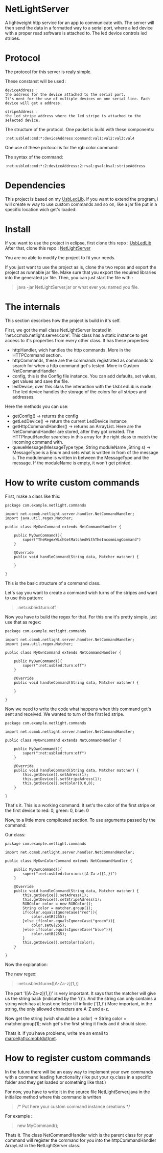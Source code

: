 NetLightServer
==============

A lightweight http service for an app to communicate with. 
The server will then send the data in a formatted way to a serial port,
where a led device with a proper read software is attached to. 
The led device controls led stripes. 

Protocol
========

The protocol for this server is realy simple.

These constanst will be used :

    deviceAddress :
    the address for the device attached to the serial port.
    It's ment for the use of multiple devices on one serial line. Each device will get a address.

    stripeAddress :
    the led stripe address where the led stripe is attached to the selected device.

The structure of the protocol. 
One packet is build with these components:

    :net:usbled:cmd:*:deviceAddress:command:val1:val2:val3:val4

One use of these protocol is for the rgb color command:

The syntax of the command:

    :net:usbled:cmd:*:2:deviceAddress:2:rval:gval:bval:stripeAddress

Dependencies
============

This project is based on my [UsbLedLib](https://github.com/DeltaCore/UsbLedLib).
If you want to extend the program, i will create w way to use custom commands and so on,
like a jar file put in a specific location wich get's loaded.

Install
=======

If you want to use the project in eclipse, first clone this repo : [UsbLedLib](https://github.com/DeltaCore/UsbLedLib)
After that, clone this repo : [NetLightServer](https://github.com/DeltaCore/NetLightServer)

You are no able to modify the project to fit your needs.

If you just want to use the project as is, clone the two repos and export the project as runnable jar file.
Make sure that you export the required libraries into the generated jar file.
Then, you can just start the file with : 
>java -jar NetLightServer.jar
or what ever you named you file.

The internals
=============

This section describes how the project is build in it's self.

First, we got the mail class NetLightServer located in 'net.ccmob.netlight.server.core'.
This class has a static instance to get access to it's properties from every other class.
It has these properties:

- httpHandler, wich handles the http commands. More in the HTTPCommand section.
- httpCommands, these are the commands registrated as commands to search for when a http command get's tested. More in Custom NetCommandHandler
- config, this is the Config file instance. You can add defaults, set values, get values and save the file.
- ledDevice, over this class the interaction with the UsbLedLib is made. The led device handles the storage of the colors for all stripes and addresses.

Here the methods you can use:

- getConfig() -> returns the config
- getLedDevice() -> return the current LedDevice instance
- getHttpCommandHandler() -> returns an ArrayList<NetCommandHandler>. Here are the NetCommandHandler are stored, after they got created. The HTTPInputHandler searches in this array for the right class to match the incoming command with.
- queueMessage(MessageType type, String moduleName ,String s) -> MessageType is a Enum and sets what is written in from of the message s. The modulename is written in between the MessageType and the message. If the moduleName is empty, it won't get printed.



How to write custom commands
============================

First, make a class like this:

    package com.example.netlight.commands

    import net.ccmob.netlight.server.handler.NetCommandHandler;
    import java.util.regex.Matcher;

    public class MyOwnCommand extends NetCommandHandler {

        public MyOwnCommand(){
            super("TheRegexWichGetMatchedWithTheIncommingCommand")
        }

        @Override
        public void handleCommand(String data, Matcher matcher) {
    
        }

    }

This is the basic structure of a command class.

Let's say you want to create a command wich turns of the stripes and want to use this pattern:

> :net:usbled:turn:off

Now you have to build the regex for that.
For this one it's pretty simple. just use that as regex: 

    package com.example.netlight.commands

    import net.ccmob.netlight.server.handler.NetCommandHandler;
    import java.util.regex.Matcher;

    public class MyOwnCommand extends NetCommandHandler {

        public MyOwnCommand(){
            super(":net:usbled:turn:off")
        }

        @Override
        public void handleCommand(String data, Matcher matcher) {

        }

    }

Now we need to write the code what happens when this command get's sent and received.
We wanted to turn of the first led stripe.

    package com.example.netlight.commands

    import net.ccmob.netlight.server.handler.NetCommandHandler;

    public class MyOwnCommand extends NetCommandHandler {

        public MyOwnCommand(){
            super(":net:usbled:turn:off")
        }

        @Override
        public void handleCommand(String data, Matcher matcher) {
            this.getDevice().setAdress(1);
            this.getDevice().setStripeAdress(1);
            this.getDevice().setColor(0,0,0);
        }

    }


That's it. This is a working command.
It set's the color of the first stripe on the first device to red: 0, green: 0, blue: 0

Now, to a little more complicated section. To use arguments passed by the command:

Our class:

    package com.example.netlight.commands

    import net.ccmob.netlight.server.handler.NetCommandHandler;

    public class MyOwnColorCommand extends NetCommandHandler {

        public MyOwnCommand(){
            super(":net:usbled:turn:on:([A-Za-z]{1,})") 
        }

        @Override
        public void handleCommand(String data, Matcher matcher) {
            this.getDevice().setAdress(1);
            this.getDevice().setStripeAdress(1);
            RGBColor color = new RGBColor();
            String color = matcher.group(1);
            if(color.equalsIgnoreCase("red")){
                color.setR(255);
            }else if(color.equalsIgnoreCase("green")){
                color.setG(255);
            }else if(color.equalsIgnoreCase("blue")){
                color.setB(255);
            }
            this.getDevice().setColor(color);
        }

    }

Now the explanation:

The new regex: 
>:net:usbled:turn:on:([A-Za-z]{1,})

The part '([A-Za-z]{1,})' is very important. It says that the matcher will give us the string back (indicated by the '()').
And the string can only contains a string wich has at least one letter till infinite ('{1,}')
More important, in the string, the only allowed characters are A-Z and a-z.

Now get the string (wich should be a color) -> String color = matcher.group(1);
wich get's the first string it finds and it should store.

Thats it. If you have problems, write me an email to [marcel(at)ccmob(dot)net](mailto:marcel@ccmob.net).

How to register custom commands
===============================

In the future there will be an easy way to implement your own commands with a command leading functionality (like put your xy.class in a specific folder and they get loaded or something like that.)

For now, you have to write it in the source file NetLightServer.java in the initialize method where this command is written
> /* Put here your custom command instance creations */

For example :

> new MyCommand();

Thats it. The class NetCommandHandler wich is the parent class for your command will register the command for you into the httpCommandHandler ArrayList in the NetLightServer class.













